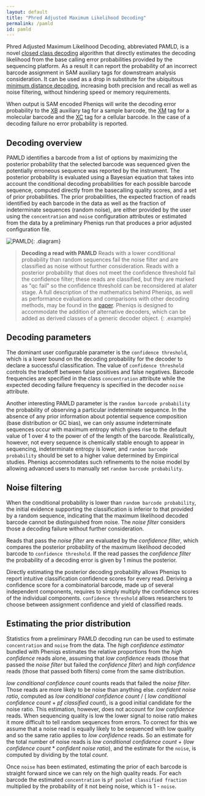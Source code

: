 ```yaml
---
layout: default
title: "Phred Adjusted Maximum Likelihood Decoding"
permalink: /pamld
id: pamld
---
```


Phred Adjusted Maximum Likelihood Decoding, abbreviated PAMLD, is a novel [closed class decoding](glossary#closed_class_decoding) algorithm that directly estimates the decoding likelihood from the base calling error probabilities provided by the sequencing platform. As a result it can report the probability of an incorrect barcode assignment in SAM auxiliary tags for downstream analysis consideration. It can be used as a drop in substitute for the ubiquitous [minimum distance decoding](glossary#minimum_distance_decoding), increasing both precision and recall as well as noise filtering, without hindering speed or memory requirements.

When output is SAM encoded Pheniqs will write the decoding error probability to the [XB](glossary#dq_auxiliary_tag) auxiliary tag for a sample barcode, the [XM](glossary#xm_auxiliary_tag) tag for a molecular barcode and the [XC](glossary#xc_auxiliary_tag) tag for a cellular barcode. In the case of a decoding failure no error probability is reported.

## Decoding overview

PAMLD identifies a barcode from a list of options by maximizing the posterior probability that the selected barcode was sequenced given the potentially erroneous sequence was reported by the instrument. The posterior probability is evaluated using a Bayesian equation that takes into account the conditional decoding probabilities for each possible barcode sequence, computed directly from the basecalling quality scores, and a set of prior probabilities. The prior probabilities, the expected fraction of reads identified by each barcode in the data as well as the fraction of indeterminate sequences (random noise), are either provided by the user using the `concentration` and `noise` configuration attributes or estimated from the data by a preliminary Pheniqs run that produces a prior adjusted configuration file.

![PAMLD](/pheniqs/assets/img/pamld.png){: .diagram}
>**Decoding a read with PAMLD**  Reads with a lower conditional probability than random sequences fail the noise filter and are classified as noise without further consideration. Reads with a posterior probability that does not meet the confidence threshold fail the confidence filter; these reads are classified, but they are marked as "qc fail" so the confidence threshold can be reconsidered at alater stage. A full description of the mathematics behind Pheniqs, as well as performance evaluations and comparisons with other decoding methods, may be found in the [paper](link_to_paper). Pheniqs is designed to accommodate the addition of alternative decoders, which can be added as derived classes of a generic decoder object.
{: .example}

## Decoding parameters

The dominant user configurable parameter is the `confidence threshold`, which is a lower bound on the decoding probability for the decoder to declare a successful classification. The value of `confidence threshold` controls the tradeoff between false positives and false negatives. Barcode frequencies are specified in the class `concentration` attribute while the expected decoding failure frequency is specified in the decoder `noise` attribute.

Another interesting PAMLD parameter is the `random barcode probability` the probability of observing a particular indeterminate sequence. In the absence of any prior information about potential sequence composition (base distribution or GC bias), we can only assume indeterminate sequences occur with maximum entropy which gives rise to the default value of 1 over 4 to the power of of the length of the barcode. Realistically, however, not every sequence is chemically stable enough to appear in sequencing, indeterminate entropy is lower, and `random barcode probability` should be set to a higher value determined by Empirical studies. Pheniqs accommodates such refinements to the noise model by allowing advanced users to manually set `random barcode probability`.

## Noise filtering

When the conditional probability is lower than `random barcode probability`, the initial evidence supporting the classification is inferior to that provided by a random sequence, indicating that the maximum likelihood decoded barcode cannot be distinguished from noise. The *noise filter* considers those a decoding failure without further consideration.

Reads that pass the *noise filter* are evaluated by the *confidence filter*, which compares the posterior probability of the maximum likelihood decoded barcode to `confidence threshold`. If the read passes the *confidence filter*  the probability of a decoding error is given by 1 minus the posterior.

Directly estimating the posterior decoding probability allows Pheniqs to report intuitive classification confidence scores for every read. Deriving a confidence score for a combinatorial barcode, made up of several independent components, requires to simply multiply the confidence scores of the individual components. `confidence threshold` allows researchers to choose between assignment confidence and yield of classified reads.

## Estimating the prior distribution

Statistics from a preliminary PAMLD decoding run can be used to estimate `concentration` and `noise` from the data. The *high confidence estimator* bundled with Pheniqs estimates the relative proportions from the *high confidence* reads alone, assuming that *low confidence* reads (those that passed the *noise filter* but failed the *confidence filter*) and *high confidence* reads (those that passed both filters) come from the same distribution.

*low conditional confidence count* counts reads that failed the *noise filter*. Those reads are more likely to be noise than anything else. *confident noise ratio*, computed as *low conditional confidence count* / ( *low conditional confidence count* + *pf classified count*), is a good initial candidate for the noise ratio. This estimation, however, does not account for *low confidence* reads. When sequencing quality is low the lower signal to noise ratio makes it more difficult to tell random sequences from errors. To correct for this we assume that a noise read is equally likely to be sequenced with low quality and so the same ratio applies to *low confidence* reads. So an estimate for the total number of noise reads is *low conditional confidence count* + (*low confidence count* * *confident noise ratio*), and the estimate for the `noise`, is computed by dividing by the total *count*.

Once `noise` has been estimated, estimating the prior of each barcode is straight forward since we can rely on the high quality reads. For each barcode the estimated `concentration` is `pf pooled classified fraction` multiplied by the probability of it not being noise, which is 1 - `noise`.
